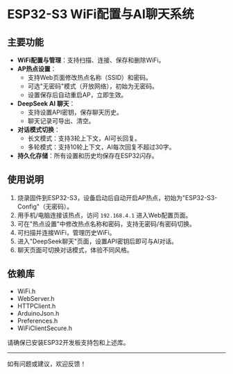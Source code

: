 # ESP32-S3 WiFi配置与AI聊天系统

## 主要功能

- **WiFi配置与管理**：支持扫描、连接、保存和删除WiFi。
- **AP热点设置**：
  - 支持Web页面修改热点名称（SSID）和密码。
  - 可选"无密码"模式（开放网络），初始为无密码。
  - 设置保存后自动重启AP，立即生效。
- **DeepSeek AI 聊天**：
  - 支持设置API密钥，保存聊天历史。
  - 聊天记录可导出、清空。
- **对话模式切换**：
  - 长文模式：支持3轮上下文，AI可长回复。
  - 多轮模式：支持10轮上下文，AI每次回复不超过30字。
- **持久化存储**：所有设置和历史均保存在ESP32闪存。

## 使用说明

1. 烧录固件到ESP32-S3，设备启动后自动开启AP热点，初始为"ESP32-S3-Config"（无密码）。
2. 用手机/电脑连接该热点，访问 `192.168.4.1` 进入Web配置页面。
3. 可在"热点设置"中修改热点名称和密码，支持无密码/有密码切换。
4. 可扫描并连接WiFi，管理历史WiFi。
5. 进入"DeepSeek聊天"页面，设置API密钥后即可与AI对话。
6. 聊天页面可切换对话模式，体验不同风格。

## 依赖库
- WiFi.h
- WebServer.h
- HTTPClient.h
- ArduinoJson.h
- Preferences.h
- WiFiClientSecure.h

请确保已安装ESP32开发板支持包和上述库。

---
如有问题或建议，欢迎反馈！ 